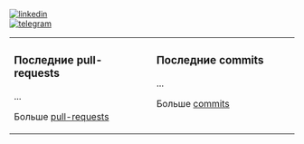 [![linkedin](https://img.shields.io/badge/-Alibek_Birlikbai-161616?style=flat-square&labelColor=161616&logo=LinkedIn&logoColor=white&color=161616)](https://www.linkedin.com/in/alibek-birlikbai/)  
[![telegram](https://img.shields.io/badge/-@alibekbirlikbai-161616?style=flat-square&labelColor=161616&logo=Telegram&logoColor=white&color=161616)](https://t.me/alibekbirlikbai)  


<table><tr>
<td valign="top" width="50%">

### Последние pull-requests
<!-- recent_pull_requests starts -->
...
<!-- recent_pull_requests ends -->
Больше [pull-requests](https://github.com/alibekbirlikbai/alibekbirlikbai/blob/main/md/pull_requests.md)

</td>


<td valign="top" width="50%">

### Последние commits
<!-- recent_commits starts -->
...
<!-- recent_commits ends -->
Больше [commits](https://github.com/alibekbirlikbai/alibekbirlikbai/blob/main/md/commits.md)

</td>

[//]: # (<td valign="top" width="33%">)

[//]: # ()
[//]: # (### Недавние releases)

[//]: # (<!-- recent_releases starts -->)

[//]: # (...)

[//]: # (<!-- recent_releases ends -->)

[//]: # (Больше [releases]&#40;https://github.com/alibekbirlikbai/alibekbirlikbai/blob/main/md/releases.md&#41;)

[//]: # (</td>)
</tr></table>

